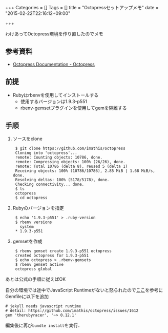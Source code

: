 +++
Categories = []
Tags = []
title = "Octopressセットアップメモ"
date = "2015-02-22T22:16:12+09:00"

+++

わけあってOctopress環境を作り直したのでメモ

<!--more-->

## 参考資料
* [Octopress Documentation - Octopress](http://octopress.org/docs/)

## 前提

* Rubyはrbenvを使用してインストールする
    * 使用するバージョンは1.9.3-p551
    * rbenv-gemsetプラグインを使用してgemを隔離する

## 手順
1. ソースをclone

        $ git clone https://github.com/imathis/octopress
        Cloning into 'octopress'...
        remote: Counting objects: 10786, done.
        remote: Compressing objects: 100% (26/26), done.
        remote: Total 10786 (delta 8), reused 5 (delta 1)
        Receiving objects: 100% (10786/10786), 2.85 MiB | 1.68 MiB/s, done.
        Resolving deltas: 100% (5178/5178), done.
        Checking connectivity... done.
        $ ls
        octopress
        $ cd octopress

1. Rubyのバージョンを指定

        $ echo '1.9.3-p551' > .ruby-version
        $ rbenv versions
          system
        * 1.9.3-p551
  
1. gemsetを作成

        $ rbenv gemset create 1.9.3-p551 octopress
        created octopress for 1.9.3-p551
        $ echo octopress > .rbenv-gemsets
        $ rbenv gemset active
        octopress global

あとは公式の手順に従えばOK

自分の環境では途中でJavaScript Runtimeがないと怒られたので[ここ](https://github.com/imathis/octopress/issues/1612)を参考にGemfileに以下を追加

    # jekyll needs javascript runtime
    # detail: https://github.com/imathis/octopress/issues/1612
    gem 'therubyracer', '~> 0.12.1'

編集後に再び`bundle install`を実行．

